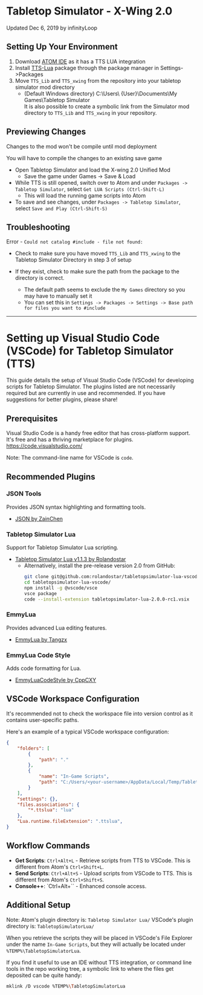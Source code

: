 # Tabletop Simulator - X-Wing 2.0
Updated Dec 6, 2019 by infinityLoop


## Setting Up Your Environment

1.  Download [ATOM IDE](https://atom.io/) as it has a TTS LUA integration
2.  Install [TTS-Lua](https://atom.io/packages/tabletopsimulator-lua) package through the package manager in Settings->Packages
3.  Move `TTS_Lib` and `TTS_xwing` from the repository into your tabletop simulator mod directory
    * (Default Windows directory) C:\Users\ {User}\Documents\My Games\Tabletop Simulator\
    It is also possible to create a symbolic link from the Simulator mod directory to `TTS_Lib` and `TTS_xwing` in your repository.


## Previewing Changes
Changes to the mod won't be compile until mod deployment

You will have to compile the changes to an existing save game
* Open Tabletop Simulator and load the X-wing 2.0 Unified Mod
    * Save the game under Games -> Save & Load
* While TTS is still opened, switch over to Atom and under `Packages -> Tabletop Simulator`, select `Get LUA Scripts (Ctrl-Shift-L)`
    * This will load the running game scripts into Atom
* To save and see changes, under `Packages -> Tabletop Simulator`, select `Save and Play (Ctrl-Shift-S)`

## Troubleshooting

Error - `Could not catalog #include - file not found:`
* Check to make sure you have moved `TTS_Lib` and `TTS_xwing` to the Tabletop Simulator Directory in step 3 of setup

* If they exist, check to make sure the path from the package to the directory is correct.
    * The default path seems to exclude the `My Games` directory so you may have to manually set it
    * You can set this in `Settings -> Packages -> Settings -> Base path for files you want to #include`


<hr>

# Setting up Visual Studio Code (VSCode) for Tabletop Simulator (TTS)

This guide details the setup of Visual Studio Code (VSCode) for developing scripts for Tabletop Simulator. The plugins listed are not necessarily required but are currently in use and recommended. If you have suggestions for better plugins, please share!

## Prerequisites
Visual Studio Code is a handy free editor that has cross-platform support. It's free and has a thriving marketplace for plugins.
https://code.visualstudio.com/

Note: The command-line name for VSCode is `code`.

## Recommended Plugins

### JSON Tools
Provides JSON syntax highlighting and formatting tools.
- [JSON by ZainChen](https://marketplace.visualstudio.com/items?itemName=ZainChen.json)

### Tabletop Simulator Lua
Support for Tabletop Simulator Lua scripting.
- [Tabletop Simulator Lua v1.1.3 by Rolandostar](https://marketplace.visualstudio.com/items?itemName=rolandostar.tabletopsimulator-lua)
    - Alternatively, install the pre-release version 2.0 from GitHub:
      ```bash
      git clone git@github.com:rolandostar/tabletopsimulator-lua-vscode.git
      cd tabletopsimulator-lua-vscode/
      npm install -g @vscode/vsce
      vsce package
      code --install-extension tabletopsimulator-lua-2.0.0-rc1.vsix
      ```

### EmmyLua
Provides advanced Lua editing features.
- [EmmyLua by Tangzx](https://marketplace.visualstudio.com/items?itemName=tangzx.emmylua)

### EmmyLua Code Style
Adds code formatting for Lua.
- [EmmyLuaCodeStyle by CppCXY](https://marketplace.visualstudio.com/items?itemName=CppCXY.emmylua-codestyle)

## VSCode Workspace Configuration

It's recommended not to check the workspace file into version control as it contains user-specific paths.

Here's an example of a typical VSCode workspace configuration:

```json
{
    "folders": [
        {
            "path": "."
        },
        {
            "name": "In-Game Scripts",
            "path": "C:/Users/<your-username>/AppData/Local/Temp/TabletopSimulatorLua"
        }
    ],
    "settings": {},
    "files.associations": {
        "*.ttslua": "lua"
    },
    "Lua.runtime.fileExtension": ".ttslua",
}
```

## Workflow Commands

- **Get Scripts**: `Ctrl+Alt+L` - Retrieve scripts from TTS to VSCode. This is different from Atom's `Ctrl+Shift+L`.
- **Send Scripts**: `Ctrl+Alt+S` - Upload scripts from VSCode to TTS. This is different from Atom's `Ctrl+Shift+S`.
- **Console++**: `Ctrl+Alt+\`` - Enhanced console access.

## Additional Setup

Note: Atom's plugin directory is: `Tabletop Simulator Lua/`
VSCode's plugin directory is: `TabletopSimulatorLua/`

When you retrieve the scripts they will be placed in VSCode's File
Explorer under the name `In-Game Scripts`, but they will actually be located
under `%TEMP%\TabletopSimulatorLua`.

If you find it useful to use an IDE without TTS integration,
or command line tools in the repo working tree,
a symbolic link to where the files get deposited can be quite handy:
```sh
mklink /D vscode %TEMP%\TabletopSimulatorLua
```




